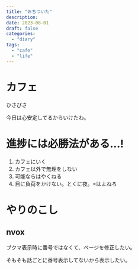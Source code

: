 ```yaml
---
title: "おちついた"
description:
date: 2023-08-01
draft: false
categories:
  - "diary"
tags:
  - "cafe"
  - "life"
---
```


# カフェ

ひさびさ

今日は心安定してるからいけたわ。

# 進捗には必勝法がある...!

1. カフェにいく
2. カフェ以外で無理をしない
3. 可能ならはやくねる
4. 目に負荷をかけない。とくに夜。=はよねろ

# やりのこし

## nvox

ブクマ表示時に番号ではなくて、ページを修正したい。

そもそも話ごとに番号表示してないから表示したい。
